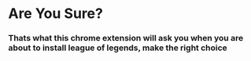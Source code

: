 # Are You Sure?

### Thats what this chrome extension will ask you when you are about to install league of legends, make the right choice